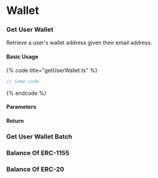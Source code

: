 # Wallet

### Get User Wallet

Retrieve a user's wallet address given their email address.

#### Basic Usage

{% code title="getUserWallet.ts" %}
```typescript
// Some code
```
{% endcode %}

#### Parameters

#### Return

### Get User Wallet Batch

### Balance Of ERC-1155

### Balance Of ERC-20&#x20;
